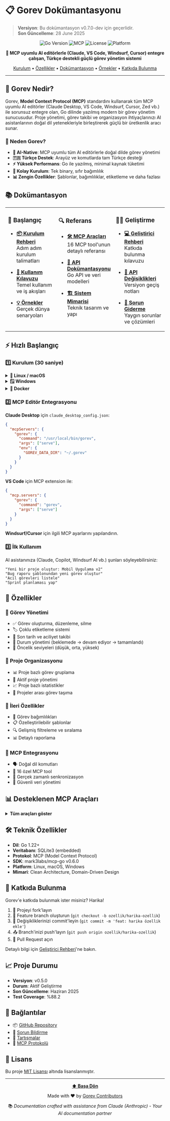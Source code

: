 # 📋 Gorev Dokümantasyonu

> **Versiyon**: Bu dokümantasyon v0.7.0-dev için geçerlidir.  
> **Son Güncelleme**: 28 June 2025

<div align="center">

![Go Version](https://img.shields.io/badge/Go-1.22+-00ADD8?style=for-the-badge&logo=go)
![MCP](https://img.shields.io/badge/MCP-Uyumlu-4A154B?style=for-the-badge)
![License](https://img.shields.io/badge/License-MIT-green?style=for-the-badge)
![Platform](https://img.shields.io/badge/Platform-Linux%20|%20macOS%20|%20Windows-blue?style=for-the-badge)

**🚀 MCP uyumlu AI editörlerle (Claude, VS Code, Windsurf, Cursor) entegre çalışan, Türkçe destekli güçlü görev yönetim sistemi**

[Kurulum](#-kurulum) • [Özellikler](#-özellikler) • [Dokümantasyon](#-dokümantasyon) • [Örnekler](#-örnekler) • [Katkıda Bulunma](#-katkıda-bulunma)

</div>

---

## 🎯 Gorev Nedir?

Gorev, **Model Context Protocol (MCP)** standardını kullanarak tüm MCP uyumlu AI editörler (Claude Desktop, VS Code, Windsurf, Cursor, Zed vb.) ile sorunsuz entegre olan, Go dilinde yazılmış modern bir görev yönetim sunucusudur. Proje yönetimi, görev takibi ve organizasyon ihtiyaçlarınızı AI asistanlarının doğal dil yetenekleriyle birleştirerek güçlü bir üretkenlik aracı sunar.

### 🌟 Neden Gorev?

- **🤖 AI-Native**: MCP uyumlu tüm AI editörlerle doğal dilde görev yönetimi
- **🇹🇷 Türkçe Destek**: Arayüz ve komutlarda tam Türkçe desteği
- **⚡ Yüksek Performans**: Go ile yazılmış, minimal kaynak tüketimi
- **🔧 Kolay Kurulum**: Tek binary, sıfır bağımlılık
- **📊 Zengin Özellikler**: Şablonlar, bağımlılıklar, etiketleme ve daha fazlası

## 📚 Dokümantasyon

<table>
<tr>
<td width="33%" valign="top">

### 🚀 Başlangıç
- **[📦 Kurulum Rehberi](kurulum.md)**  
  Adım adım kurulum talimatları
  
- **[📖 Kullanım Kılavuzu](kullanim.md)**  
  Temel kullanım ve iş akışları
  
- **[💡 Örnekler](ornekler.md)**  
  Gerçek dünya senaryoları

</td>
<td width="33%" valign="top">

### 🔍 Referans
- **[🛠 MCP Araçları](mcp-araclari.md)**  
  16 MCP tool'unun detaylı referansı
  
- **[📡 API Dokümantasyonu](api-referans.md)**  
  Go API ve veri modelleri
  
- **[🏗 Sistem Mimarisi](mimari.md)**  
  Teknik tasarım ve yapı

</td>
<td width="33%" valign="top">

### 👩‍💻 Geliştirme
- **[💻 Geliştirici Rehberi](gelistirme.md)**  
  Katkıda bulunma kılavuzu
  
- **[📝 API Değişiklikleri](api-changes.md)**  
  Versiyon geçiş notları
  
- **[🐛 Sorun Giderme](kurulum.md#sorun-giderme)**  
  Yaygın sorunlar ve çözümleri

</td>
</tr>
</table>

## ⚡ Hızlı Başlangıç

### 1️⃣ Kurulum (30 saniye)

<details>
<summary><b>🐧 Linux / macOS</b></summary>

```bash
# Binary'yi indir
curl -L https://github.com/msenol/gorev/releases/latest/download/gorev-linux-amd64 -o gorev
chmod +x gorev

# Sisteme kur (opsiyonel)
sudo mv gorev /usr/local/bin/
```

</details>

<details>
<summary><b>🪟 Windows</b></summary>

```powershell
# PowerShell ile indir
Invoke-WebRequest -Uri "https://github.com/msenol/gorev/releases/latest/download/gorev-windows-amd64.exe" -OutFile "gorev.exe"

# PATH'e ekle (opsiyonel)
$env:Path += ";$pwd"
```

</details>

<details>
<summary><b>🐳 Docker</b></summary>

```bash
docker run -v ~/.gorev:/data ghcr.io/msenol/gorev serve
```

</details>

### 2️⃣ MCP Editör Entegrasyonu

**Claude Desktop** için `claude_desktop_config.json`:
```json
{
  "mcpServers": {
    "gorev": {
      "command": "/usr/local/bin/gorev",
      "args": ["serve"],
      "env": {
        "GOREV_DATA_DIR": "~/.gorev"
      }
    }
  }
}
```

**VS Code** için MCP extension ile:
```json
{
  "mcp.servers": {
    "gorev": {
      "command": "gorev",
      "args": ["serve"]
    }
  }
}
```

**Windsurf/Cursor** için ilgili MCP ayarlarını yapılandırın.

### 3️⃣ İlk Kullanım

AI asistanınıza (Claude, Copilot, Windsurf AI vb.) şunları söyleyebilirsiniz:

```
"Yeni bir proje oluştur: Mobil Uygulama v2"
"Bug raporu şablonundan yeni görev oluştur"
"Acil görevleri listele"
"Sprint planlaması yap"
```

## 🎨 Özellikler

### 📝 Görev Yönetimi
- ✅ Görev oluşturma, düzenleme, silme
- 🏷️ Çoklu etiketleme sistemi
- 📅 Son tarih ve aciliyet takibi
- 🔄 Durum yönetimi (beklemede → devam ediyor → tamamlandı)
- 🎯 Öncelik seviyeleri (düşük, orta, yüksek)

### 📁 Proje Organizasyonu
- 📊 Proje bazlı görev gruplama
- 🎯 Aktif proje yönetimi
- 📈 Proje bazlı istatistikler
- 🔀 Projeler arası görev taşıma

### 🔗 İleri Özellikler
- 🔄 Görev bağımlılıkları
- 📋 Özelleştirilebilir şablonlar
- 🔍 Gelişmiş filtreleme ve sıralama
- 📊 Detaylı raporlama

### 🤖 MCP Entegrasyonu
- 🗣️ Doğal dil komutları
- 🔧 16 özel MCP tool
- 📡 Gerçek zamanlı senkronizasyon
- 🔐 Güvenli veri yönetimi

## 📊 Desteklenen MCP Araçları

<details>
<summary><b>Tüm araçları göster</b></summary>

| Araç | Açıklama | Kategori |
|------|----------|----------|
| `gorev_olustur` | Yeni görev oluşturur | Görev |
| `gorev_listele` | Görevleri filtreler ve listeler | Görev |
| `gorev_detay` | Görev detaylarını gösterir | Görev |
| `gorev_guncelle` | Görev durumunu günceller | Görev |
| `gorev_duzenle` | Görev özelliklerini düzenler | Görev |
| `gorev_sil` | Görevi siler | Görev |
| `gorev_bagimlilik_ekle` | Görev bağımlılığı tanımlar | Görev |
| `template_listele` | Mevcut şablonları listeler | Şablon |
| `templateden_gorev_olustur` | Şablondan görev oluşturur | Şablon |
| `proje_olustur` | Yeni proje oluşturur | Proje |
| `proje_listele` | Tüm projeleri listeler | Proje |
| `proje_gorevleri` | Proje görevlerini gösterir | Proje |
| `proje_aktif_yap` | Aktif projeyi değiştirir | Proje |
| `aktif_proje_goster` | Aktif projeyi gösterir | Proje |
| `aktif_proje_kaldir` | Aktif proje ayarını kaldırır | Proje |
| `ozet_goster` | Genel istatistikleri gösterir | Rapor |

</details>

## 🛠️ Teknik Özellikler

- **Dil**: Go 1.22+
- **Veritabanı**: SQLite3 (embedded)
- **Protokol**: MCP (Model Context Protocol)
- **SDK**: mark3labs/mcp-go v0.6.0
- **Platform**: Linux, macOS, Windows
- **Mimari**: Clean Architecture, Domain-Driven Design

## 🤝 Katkıda Bulunma

Gorev'e katkıda bulunmak ister misiniz? Harika! 

1. 🍴 Projeyi fork'layın
2. 🌿 Feature branch oluşturun (`git checkout -b ozellik/harika-ozellik`)
3. 💾 Değişikliklerinizi commit'leyin (`git commit -m 'feat: harika özellik ekle'`)
4. 📤 Branch'inizi push'layın (`git push origin ozellik/harika-ozellik`)
5. 🔄 Pull Request açın

Detaylı bilgi için [Geliştirici Rehberi](gelistirme.md)'ne bakın.

## 📈 Proje Durumu

- **Versiyon**: v0.5.0
- **Durum**: Aktif Geliştirme
- **Son Güncelleme**: Haziran 2025
- **Test Coverage**: %88.2

## 🔗 Bağlantılar

- 📦 [GitHub Repository](https://github.com/msenol/gorev)
- 🐛 [Sorun Bildirme](https://github.com/msenol/gorev/issues)
- 💬 [Tartışmalar](https://github.com/msenol/gorev/discussions)
- 📖 [MCP Protokolü](https://modelcontextprotocol.io)

## 📄 Lisans

Bu proje [MIT Lisansı](../LICENSE) altında lisanslanmıştır.

---

<div align="center">

**[⬆ Başa Dön](#-gorev-dokümantasyonu)**

Made with ❤️ by [Gorev Contributors](https://github.com/msenol/gorev/graphs/contributors)

📚 *Documentation crafted with assistance from Claude (Anthropic) - Your AI documentation partner*

</div>